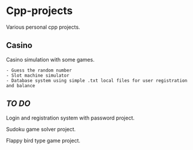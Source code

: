 # Cpp-projects
Various personal cpp projects.

## Casino

Casino simulation with some games.

    - Guess the random number
    - Slot machine simulator
    - Database system using simple .txt local files for user registration and balance

## _TO DO_

Login and registration system with password project.

Sudoku game solver project.

Flappy bird type game project.

